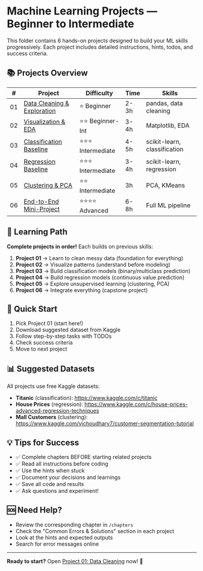 # Machine Learning Projects — Beginner to Intermediate

This folder contains 6 hands-on projects designed to build your ML skills progressively. Each project includes detailed instructions, hints, todos, and success criteria.

## 📚 Projects Overview

| # | Project | Difficulty | Time | Skills |
|---|---------|------------|------|--------|
| 01 | [Data Cleaning & Exploration](Project_01_DataCleaning.md) | ⭐ Beginner | 2-3h | pandas, data cleaning |
| 02 | [Visualization & EDA](Project_02_Visualization.md) | ⭐⭐ Beginner-Int | 3-4h | Matplotlib, EDA |
| 03 | [Classification Baseline](Project_03_Classification.md) | ⭐⭐⭐ Intermediate | 4-5h | scikit-learn, classification |
| 04 | [Regression Baseline](Project_04_Regression.md) | ⭐⭐⭐ Intermediate | 3-4h | scikit-learn, regression |
| 05 | [Clustering & PCA](Project_05_Clustering_PCA.md) | ⭐⭐ Intermediate | 3h | PCA, KMeans |
| 06 | [End-to-End Mini-Project](Project_06_EndToEnd.md) | ⭐⭐⭐⭐ Advanced | 6-8h | Full ML pipeline |

## 🎯 Learning Path

**Complete projects in order!** Each builds on previous skills:

1. **Project 01** → Learn to clean messy data (foundation for everything)
2. **Project 02** → Visualize patterns (understand before modeling)
3. **Project 03** → Build classification models (binary/multiclass prediction)
4. **Project 04** → Build regression models (continuous value prediction)
5. **Project 05** → Explore unsupervised learning (clustering, PCA)
6. **Project 06** → Integrate everything (capstone project)

## 🚀 Quick Start

1. Pick Project 01 (start here!)
2. Download suggested dataset from Kaggle
3. Follow step-by-step tasks with TODOs
4. Check success criteria
5. Move to next project

## 📊 Suggested Datasets

All projects use free Kaggle datasets:
- **Titanic** (classification): https://www.kaggle.com/c/titanic
- **House Prices** (regression): https://www.kaggle.com/c/house-prices-advanced-regression-techniques
- **Mall Customers** (clustering): https://www.kaggle.com/vjchoudhary7/customer-segmentation-tutorial

## 💡 Tips for Success

- ✅ Complete chapters BEFORE starting related projects
- ✅ Read all instructions before coding
- ✅ Use the hints when stuck
- ✅ Document your decisions and learnings
- ✅ Save all code and results
- ✅ Ask questions and experiment!

## 🆘 Need Help?

- Review the corresponding chapter in `/chapters`
- Check the "Common Errors & Solutions" section in each project
- Look at the hints and expected outputs
- Search for error messages online

---

**Ready to start?** Open [Project 01: Data Cleaning](Project_01_DataCleaning.md) now! 🚀
